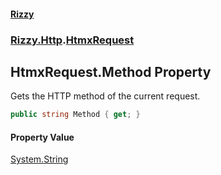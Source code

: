 #### [Rizzy](index 'index')
### [Rizzy.Http](Rizzy.Http 'Rizzy.Http').[HtmxRequest](Rizzy.Http.HtmxRequest 'Rizzy.Http.HtmxRequest')

## HtmxRequest.Method Property

Gets the HTTP method of the current request.

```csharp
public string Method { get; }
```

#### Property Value
[System.String](https://docs.microsoft.com/en-us/dotnet/api/System.String 'System.String')
